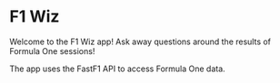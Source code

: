 # F1 Wiz

Welcome to the F1 Wiz app! Ask away questions around the results of Formula One sessions! 

The app uses the FastF1 API to access Formula One data. 